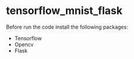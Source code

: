 # tensorflow_mnist_flask

Before run the code install the following packages:

- Tensorflow
- Opencv
- Flask

